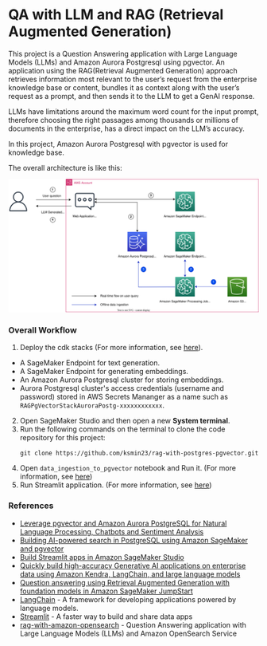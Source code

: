 # QA with LLM and RAG (Retrieval Augmented Generation)

This project is a Question Answering application with Large Language Models (LLMs) and Amazon Aurora Postgresql using pgvector. An application using the RAG(Retrieval Augmented Generation) approach retrieves information most relevant to the user’s request from the enterprise knowledge base or content, bundles it as context along with the user’s request as a prompt, and then sends it to the LLM to get a GenAI response.

LLMs have limitations around the maximum word count for the input prompt, therefore choosing the right passages among thousands or millions of documents in the enterprise, has a direct impact on the LLM’s accuracy.

In this project, Amazon Aurora Postgresql with pgvector is used for knowledge base.

The overall architecture is like this:

![rag_with_pgvector_arch](./cdk_stacks/rag_with_pgvector_arch.svg)

### Overall Workflow

1. Deploy the cdk stacks (For more information, see [here](./cdk_stacks/README.md)).
  - A SageMaker Endpoint for text generation.
  - A SageMaker Endpoint for generating embeddings.
  - An Amazon Aurora Postgresql cluster for storing embeddings.
  - Aurora Postgresql cluster's access credentials (username and password) stored in AWS Secrets Mananger as a name such as `RAGPgVectorStackAuroraPostg-xxxxxxxxxxxx`.
2. Open SageMaker Studio and then open a new **System terminal**.
3. Run the following commands on the terminal to clone the code repository for this project:
   ```
   git clone https://github.com/ksmin23/rag-with-postgres-pgvector.git
   ```
4. Open `data_ingestion_to_pgvector` notebook and Run it. (For more information, see [here](./data_ingestion_to_vectordb/data_ingestion_to_pgvector.ipynb))
5. Run Streamlit application. (For more information, see [here](./app/README.md))

### References

  * [Leverage pgvector and Amazon Aurora PostgreSQL for Natural Language Processing, Chatbots and Sentiment Analysis](https://aws.amazon.com/blogs/database/leverage-pgvector-and-amazon-aurora-postgresql-for-natural-language-processing-chatbots-and-sentiment-analysis/)
  * [Building AI-powered search in PostgreSQL using Amazon SageMaker and pgvector](https://aws.amazon.com/blogs/database/building-ai-powered-search-in-postgresql-using-amazon-sagemaker-and-pgvector/)
  * [Build Streamlit apps in Amazon SageMaker Studio](https://aws.amazon.com/blogs/machine-learning/build-streamlit-apps-in-amazon-sagemaker-studio/)
  * [Quickly build high-accuracy Generative AI applications on enterprise data using Amazon Kendra, LangChain, and large language models](https://aws.amazon.com/blogs/machine-learning/quickly-build-high-accuracy-generative-ai-applications-on-enterprise-data-using-amazon-kendra-langchain-and-large-language-models/)
  * [Question answering using Retrieval Augmented Generation with foundation models in Amazon SageMaker JumpStart](https://aws.amazon.com/blogs/machine-learning/question-answering-using-retrieval-augmented-generation-with-foundation-models-in-amazon-sagemaker-jumpstart/)
  * [LangChain](https://python.langchain.com/docs/get_started/introduction.html) - A framework for developing applications powered by language models.
  * [Streamlit](https://streamlit.io/) - A faster way to build and share data apps
  * [rag-with-amazon-opensearch](https://github.com/ksmin23/rag-with-amazon-opensearch) - Question Answering application with Large Language Models (LLMs) and Amazon OpenSearch Service
